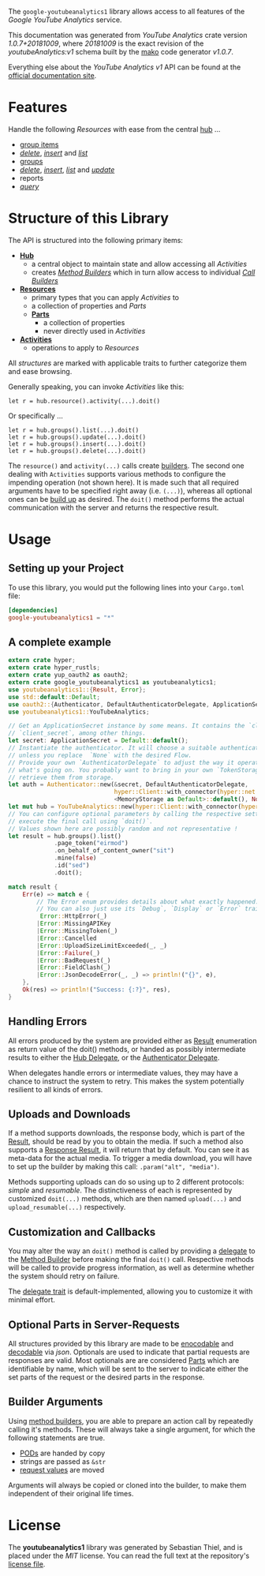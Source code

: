 <!---
DO NOT EDIT !
This file was generated automatically from 'src/mako/api/README.md.mako'
DO NOT EDIT !
-->
The `google-youtubeanalytics1` library allows access to all features of the *Google YouTube Analytics* service.

This documentation was generated from *YouTube Analytics* crate version *1.0.7+20181009*, where *20181009* is the exact revision of the *youtubeAnalytics:v1* schema built by the [mako](http://www.makotemplates.org/) code generator *v1.0.7*.

Everything else about the *YouTube Analytics* *v1* API can be found at the
[official documentation site](http://developers.google.com/youtube/analytics/).
# Features

Handle the following *Resources* with ease from the central [hub](https://docs.rs/google-youtubeanalytics1/1.0.7+20181009/google_youtubeanalytics1/struct.YouTubeAnalytics.html) ... 

* [group items](https://docs.rs/google-youtubeanalytics1/1.0.7+20181009/google_youtubeanalytics1/struct.GroupItem.html)
 * [*delete*](https://docs.rs/google-youtubeanalytics1/1.0.7+20181009/google_youtubeanalytics1/struct.GroupItemDeleteCall.html), [*insert*](https://docs.rs/google-youtubeanalytics1/1.0.7+20181009/google_youtubeanalytics1/struct.GroupItemInsertCall.html) and [*list*](https://docs.rs/google-youtubeanalytics1/1.0.7+20181009/google_youtubeanalytics1/struct.GroupItemListCall.html)
* [groups](https://docs.rs/google-youtubeanalytics1/1.0.7+20181009/google_youtubeanalytics1/struct.Group.html)
 * [*delete*](https://docs.rs/google-youtubeanalytics1/1.0.7+20181009/google_youtubeanalytics1/struct.GroupDeleteCall.html), [*insert*](https://docs.rs/google-youtubeanalytics1/1.0.7+20181009/google_youtubeanalytics1/struct.GroupInsertCall.html), [*list*](https://docs.rs/google-youtubeanalytics1/1.0.7+20181009/google_youtubeanalytics1/struct.GroupListCall.html) and [*update*](https://docs.rs/google-youtubeanalytics1/1.0.7+20181009/google_youtubeanalytics1/struct.GroupUpdateCall.html)
* reports
 * [*query*](https://docs.rs/google-youtubeanalytics1/1.0.7+20181009/google_youtubeanalytics1/struct.ReportQueryCall.html)




# Structure of this Library

The API is structured into the following primary items:

* **[Hub](https://docs.rs/google-youtubeanalytics1/1.0.7+20181009/google_youtubeanalytics1/struct.YouTubeAnalytics.html)**
    * a central object to maintain state and allow accessing all *Activities*
    * creates [*Method Builders*](https://docs.rs/google-youtubeanalytics1/1.0.7+20181009/google_youtubeanalytics1/trait.MethodsBuilder.html) which in turn
      allow access to individual [*Call Builders*](https://docs.rs/google-youtubeanalytics1/1.0.7+20181009/google_youtubeanalytics1/trait.CallBuilder.html)
* **[Resources](https://docs.rs/google-youtubeanalytics1/1.0.7+20181009/google_youtubeanalytics1/trait.Resource.html)**
    * primary types that you can apply *Activities* to
    * a collection of properties and *Parts*
    * **[Parts](https://docs.rs/google-youtubeanalytics1/1.0.7+20181009/google_youtubeanalytics1/trait.Part.html)**
        * a collection of properties
        * never directly used in *Activities*
* **[Activities](https://docs.rs/google-youtubeanalytics1/1.0.7+20181009/google_youtubeanalytics1/trait.CallBuilder.html)**
    * operations to apply to *Resources*

All *structures* are marked with applicable traits to further categorize them and ease browsing.

Generally speaking, you can invoke *Activities* like this:

```Rust,ignore
let r = hub.resource().activity(...).doit()
```

Or specifically ...

```ignore
let r = hub.groups().list(...).doit()
let r = hub.groups().update(...).doit()
let r = hub.groups().insert(...).doit()
let r = hub.groups().delete(...).doit()
```

The `resource()` and `activity(...)` calls create [builders][builder-pattern]. The second one dealing with `Activities` 
supports various methods to configure the impending operation (not shown here). It is made such that all required arguments have to be 
specified right away (i.e. `(...)`), whereas all optional ones can be [build up][builder-pattern] as desired.
The `doit()` method performs the actual communication with the server and returns the respective result.

# Usage

## Setting up your Project

To use this library, you would put the following lines into your `Cargo.toml` file:

```toml
[dependencies]
google-youtubeanalytics1 = "*"
```

## A complete example

```Rust
extern crate hyper;
extern crate hyper_rustls;
extern crate yup_oauth2 as oauth2;
extern crate google_youtubeanalytics1 as youtubeanalytics1;
use youtubeanalytics1::{Result, Error};
use std::default::Default;
use oauth2::{Authenticator, DefaultAuthenticatorDelegate, ApplicationSecret, MemoryStorage};
use youtubeanalytics1::YouTubeAnalytics;

// Get an ApplicationSecret instance by some means. It contains the `client_id` and 
// `client_secret`, among other things.
let secret: ApplicationSecret = Default::default();
// Instantiate the authenticator. It will choose a suitable authentication flow for you, 
// unless you replace  `None` with the desired Flow.
// Provide your own `AuthenticatorDelegate` to adjust the way it operates and get feedback about 
// what's going on. You probably want to bring in your own `TokenStorage` to persist tokens and
// retrieve them from storage.
let auth = Authenticator::new(&secret, DefaultAuthenticatorDelegate,
                              hyper::Client::with_connector(hyper::net::HttpsConnector::new(hyper_rustls::TlsClient::new())),
                              <MemoryStorage as Default>::default(), None);
let mut hub = YouTubeAnalytics::new(hyper::Client::with_connector(hyper::net::HttpsConnector::new(hyper_rustls::TlsClient::new())), auth);
// You can configure optional parameters by calling the respective setters at will, and
// execute the final call using `doit()`.
// Values shown here are possibly random and not representative !
let result = hub.groups().list()
             .page_token("eirmod")
             .on_behalf_of_content_owner("sit")
             .mine(false)
             .id("sed")
             .doit();

match result {
    Err(e) => match e {
        // The Error enum provides details about what exactly happened.
        // You can also just use its `Debug`, `Display` or `Error` traits
         Error::HttpError(_)
        |Error::MissingAPIKey
        |Error::MissingToken(_)
        |Error::Cancelled
        |Error::UploadSizeLimitExceeded(_, _)
        |Error::Failure(_)
        |Error::BadRequest(_)
        |Error::FieldClash(_)
        |Error::JsonDecodeError(_, _) => println!("{}", e),
    },
    Ok(res) => println!("Success: {:?}", res),
}

```
## Handling Errors

All errors produced by the system are provided either as [Result](https://docs.rs/google-youtubeanalytics1/1.0.7+20181009/google_youtubeanalytics1/enum.Result.html) enumeration as return value of 
the doit() methods, or handed as possibly intermediate results to either the 
[Hub Delegate](https://docs.rs/google-youtubeanalytics1/1.0.7+20181009/google_youtubeanalytics1/trait.Delegate.html), or the [Authenticator Delegate](https://docs.rs/yup-oauth2/*/yup_oauth2/trait.AuthenticatorDelegate.html).

When delegates handle errors or intermediate values, they may have a chance to instruct the system to retry. This 
makes the system potentially resilient to all kinds of errors.

## Uploads and Downloads
If a method supports downloads, the response body, which is part of the [Result](https://docs.rs/google-youtubeanalytics1/1.0.7+20181009/google_youtubeanalytics1/enum.Result.html), should be
read by you to obtain the media.
If such a method also supports a [Response Result](https://docs.rs/google-youtubeanalytics1/1.0.7+20181009/google_youtubeanalytics1/trait.ResponseResult.html), it will return that by default.
You can see it as meta-data for the actual media. To trigger a media download, you will have to set up the builder by making
this call: `.param("alt", "media")`.

Methods supporting uploads can do so using up to 2 different protocols: 
*simple* and *resumable*. The distinctiveness of each is represented by customized 
`doit(...)` methods, which are then named `upload(...)` and `upload_resumable(...)` respectively.

## Customization and Callbacks

You may alter the way an `doit()` method is called by providing a [delegate](https://docs.rs/google-youtubeanalytics1/1.0.7+20181009/google_youtubeanalytics1/trait.Delegate.html) to the 
[Method Builder](https://docs.rs/google-youtubeanalytics1/1.0.7+20181009/google_youtubeanalytics1/trait.CallBuilder.html) before making the final `doit()` call. 
Respective methods will be called to provide progress information, as well as determine whether the system should 
retry on failure.

The [delegate trait](https://docs.rs/google-youtubeanalytics1/1.0.7+20181009/google_youtubeanalytics1/trait.Delegate.html) is default-implemented, allowing you to customize it with minimal effort.

## Optional Parts in Server-Requests

All structures provided by this library are made to be [enocodable](https://docs.rs/google-youtubeanalytics1/1.0.7+20181009/google_youtubeanalytics1/trait.RequestValue.html) and 
[decodable](https://docs.rs/google-youtubeanalytics1/1.0.7+20181009/google_youtubeanalytics1/trait.ResponseResult.html) via *json*. Optionals are used to indicate that partial requests are responses 
are valid.
Most optionals are are considered [Parts](https://docs.rs/google-youtubeanalytics1/1.0.7+20181009/google_youtubeanalytics1/trait.Part.html) which are identifiable by name, which will be sent to 
the server to indicate either the set parts of the request or the desired parts in the response.

## Builder Arguments

Using [method builders](https://docs.rs/google-youtubeanalytics1/1.0.7+20181009/google_youtubeanalytics1/trait.CallBuilder.html), you are able to prepare an action call by repeatedly calling it's methods.
These will always take a single argument, for which the following statements are true.

* [PODs][wiki-pod] are handed by copy
* strings are passed as `&str`
* [request values](https://docs.rs/google-youtubeanalytics1/1.0.7+20181009/google_youtubeanalytics1/trait.RequestValue.html) are moved

Arguments will always be copied or cloned into the builder, to make them independent of their original life times.

[wiki-pod]: http://en.wikipedia.org/wiki/Plain_old_data_structure
[builder-pattern]: http://en.wikipedia.org/wiki/Builder_pattern
[google-go-api]: https://github.com/google/google-api-go-client

# License
The **youtubeanalytics1** library was generated by Sebastian Thiel, and is placed 
under the *MIT* license.
You can read the full text at the repository's [license file][repo-license].

[repo-license]: https://github.com/Byron/google-apis-rsblob/master/LICENSE.md
